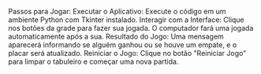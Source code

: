 Passos para Jogar:
Executar o Aplicativo: Execute o código em um ambiente Python com Tkinter instalado.
Interagir com a Interface: Clique nos botões da grade para fazer sua jogada. O computador fará uma jogada automaticamente após a sua.
Resultado do Jogo: Uma mensagem aparecerá informando se alguém ganhou ou se houve um empate, e o placar será atualizado.
Reiniciar o Jogo: Clique no botão "Reiniciar Jogo" para limpar o tabuleiro e começar uma nova partida.
